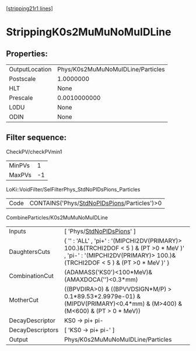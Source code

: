 [[stripping21r1 lines]](./stripping21r1-index)

# StrippingK0s2MuMuNoMuIDLine

## Properties:

|                |                                   |
|----------------|-----------------------------------|
| OutputLocation | Phys/K0s2MuMuNoMuIDLine/Particles |
| Postscale      | 1.0000000                         |
| HLT            | None                              |
| Prescale       | 0.0010000000                      |
| L0DU           | None                              |
| ODIN           | None                              |

## Filter sequence:

CheckPV/checkPVmin1

|        |     |
|--------|-----|
| MinPVs | 1   |
| MaxPVs | -1  |

LoKi::VoidFilter/SelFilterPhys_StdNoPIDsPions_Particles

|      |                                                                                                |
|------|------------------------------------------------------------------------------------------------|
| Code | CONTAINS('Phys/[StdNoPIDsPions](./stripping21r1-commonparticles-stdnopidspions)/Particles')\>0 |

CombineParticles/K0s2MuMuNoMuIDLine

|                  |                                                                                                                                                                          |
|------------------|--------------------------------------------------------------------------------------------------------------------------------------------------------------------------|
| Inputs           | [ 'Phys/[StdNoPIDsPions](./stripping21r1-commonparticles-stdnopidspions)' ]                                                                                            |
| DaughtersCuts    | { '' : 'ALL' , 'pi+' : '(MIPCHI2DV(PRIMARY)\> 100.)&(TRCHI2DOF \< 5 ) & (PT \>0 \* MeV )' , 'pi-' : '(MIPCHI2DV(PRIMARY)\> 100.)&(TRCHI2DOF \< 5 ) & (PT \>0 \* MeV )' } |
| CombinationCut   | (ADAMASS('KS0')\<100\*MeV)& (AMAXDOCA('')\<0.3\*mm)                                                                                                                      |
| MotherCut        | ((BPVDIRA\>0) & ((BPVVDSIGN\*M/P) \> 0.1\*89.53\*2.9979e-01) & (MIPDV(PRIMARY)\<0.4\*mm) & (M\>400) & (M\<600) & (PT \> 0 \* MeV))                                       |
| DecayDescriptor  | KS0 -\> pi+ pi-                                                                                                                                                          |
| DecayDescriptors | [ 'KS0 -\> pi+ pi-' ]                                                                                                                                                  |
| Output           | Phys/K0s2MuMuNoMuIDLine/Particles                                                                                                                                        |
